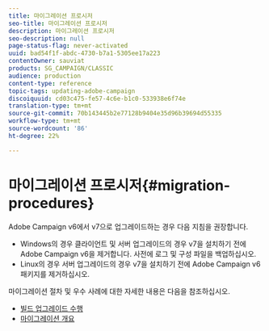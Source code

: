 ```yaml
---
title: 마이그레이션 프로시저
seo-title: 마이그레이션 프로시저
description: 마이그레이션 프로시저
seo-description: null
page-status-flag: never-activated
uuid: bad54f1f-abdc-4730-b7a1-5305ee17a223
contentOwner: sauviat
products: SG_CAMPAIGN/CLASSIC
audience: production
content-type: reference
topic-tags: updating-adobe-campaign
discoiquuid: cd03c475-fe57-4c6e-b1c0-533938e6f74e
translation-type: tm+mt
source-git-commit: 70b143445b2e77128b9404e35d96b39694d55335
workflow-type: tm+mt
source-wordcount: '86'
ht-degree: 22%

---
```



# 마이그레이션 프로시저{#migration-procedures}

Adobe Campaign v6에서 v7으로 업그레이드하는 경우 다음 지침을 권장합니다.

* Windows의 경우 클라이언트 및 서버 업그레이드의 경우 v7을 설치하기 전에 Adobe Campaign v6을 제거합니다. 사전에 로그 및 구성 파일을 백업하십시오.
* Linux의 경우 서버 업그레이드의 경우 v7을 설치하기 전에 Adobe Campaign v6 패키지를 제거하십시오.

마이그레이션 절차 및 우수 사례에 대한 자세한 내용은 다음을 참조하십시오.

* [빌드 업그레이드 수행](https://helpx.adobe.com/kr/campaign/kb/acc-build-upgrade.html)
* [마이그레이션 개요](../../migration/using/about-migration.md)

